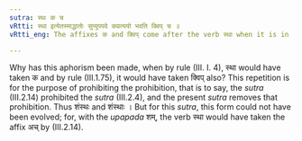 ```yaml
---
sutra: स्थः क च
vRtti: स्था इत्येतस्माद्धातोः सुप्युपपदे कप्रत्ययो भवति क्विप् च ॥
vRtti_eng: The affixes क and क्विप् come after the verb स्था when it is in composition with a word ending in a case-affix or an _upasarga_.

---
```

Why has this aphorism been made, when by rule (III. I. 4), स्था would have taken क and by rule (III.1.75), it would have taken क्विप् also? This repetition is for the purpose of prohibiting the prohibition, that is to say, the _sutra_ (III.2.14) prohibited the _sutra_ (III.2.4), and the present _sutra_ removes that prohibition. Thus शंस्थः and शंस्थाः । But for this _sutra_, this form could not have been evolved; for, with the _upapada_ शम्, the verb स्था would have taken the affix अच् by (III.2.14).